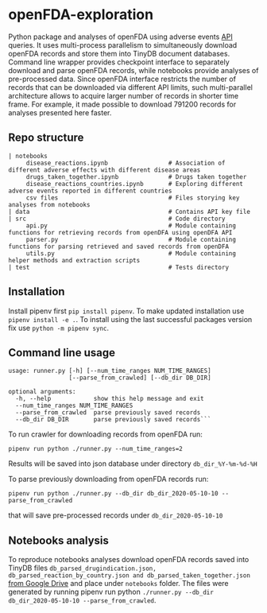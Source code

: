 # openFDA-exploration
Python package and analyses of openFDA using adverse events [API](https://open.fda.gov/apis/drug/event/) queries. It uses multi-process parallelism to simultaneously download openFDA records and store them into TinyDB document databases. Command line wrapper provides checkpoint interface to separately download and parse openFDA records, while notebooks provide analyses of pre-processed data. Since openFDA interface restricts the number of records that can be downloaded via different API limits, such multi-parallel architecture allows to acquire larger number of records in shorter time frame. For example, it made possible to download 791200 records for analyses presented here faster.

## Repo structure
```
| notebooks
     disease_reactions.ipynb                 # Association of different adverse effects with different disease areas
     drugs_taken_together.ipynb              # Drugs taken together
     disease_reactions_countries.ipynb       # Exploring different adverse events reported in different countries
     csv files                               # Files storying key analyses from notebooks 
| data                                       # Contains API key file
| src                                        # Code directory
     api.py                                  # Module containing functions for retrieving records from openDFA using openDFA API
     parser.py                               # Module containing functions for parsing retrieved and saved records from openDFA
     utils.py                                # Module containing helper methods and extraction scripts
| test                                       # Tests directory
```

## Installation
Install pipenv first `pip install pipenv`.  To make updated installation use 
`pipenv install -e .`. To install using the last successful packages version fix use
`python -m pipenv sync`.


## Command line usage
```
usage: runner.py [-h] [--num_time_ranges NUM_TIME_RANGES]
                 [--parse_from_crawled] [--db_dir DB_DIR]

optional arguments:
  -h, --help            show this help message and exit
  --num_time_ranges NUM_TIME_RANGES
  --parse_from_crawled  parse previously saved records
  --db_dir DB_DIR       parse previously saved records```
```
To run crawler for downloading records from openFDA run:
```
pipenv run python ./runner.py --num_time_ranges=2
```
Results will be saved into json database under directory `db_dir_%Y-%m-%d-%H`

To parse previously downloading from openFDA records run:
```
pipenv run python ./runner.py --db_dir db_dir_2020-05-10-10 --parse_from_crawled
```
that will save pre-processed records under `db_dir_2020-05-10-10`


## Notebooks analysis
To reproduce notebooks analyses download openFDA records saved into TinyDB files `db_parsed_drugindication.json, db_parsed_reaction_by_country.json and db_parsed_taken_together.json` [from Google Drive](https://drive.google.com/open?id=1BSp7Mkxi2g34XPiC4lLHxmMTSk2WHJDg) and place under `notebooks` folder.
The files were generated by running pipenv run python `./runner.py --db_dir db_dir_2020-05-10-10 --parse_from_crawled`.
